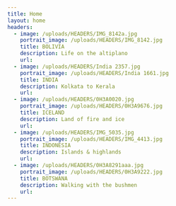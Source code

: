 ```yaml
---
title: Home
layout: home
headers:
  - image: /uploads/HEADERS/IMG_8142a.jpg
    portrait_image: /uploads/HEADERS/IMG_8142.jpg
    title: BOLIVIA
    description: Life on the altiplano
    url:
  - image: /uploads/HEADERS/India 2357.jpg
    portrait_image: /uploads/HEADERS/India 1661.jpg
    title: INDIA
    description: Kolkata to Kerala
    url:
  - image: /uploads/HEADERS/0H3A0020.jpg
    portrait_image: /uploads/HEADERS/0H3A9676.jpg
    title: ICELAND
    description: Land of fire and ice
    url:
  - image: /uploads/HEADERS/IMG_5035.jpg
    portrait_image: /uploads/HEADERS/IMG_4413.jpg
    title: INDONESIA
    description: Islands & highlands
    url:
  - image: /uploads/HEADERS/0H3A8291aaa.jpg
    portrait_image: /uploads/HEADERS/0H3A9222.jpg
    title: BOTSWANA
    description: Walking with the bushmen
    url:
---
```



